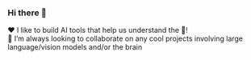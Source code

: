 ### Hi there 👋

❤️ I like to build AI tools that help us understand the :brain:! \
🤝 I’m always looking to collaborate on any cool projects involving large language/vision models and/or the brain
